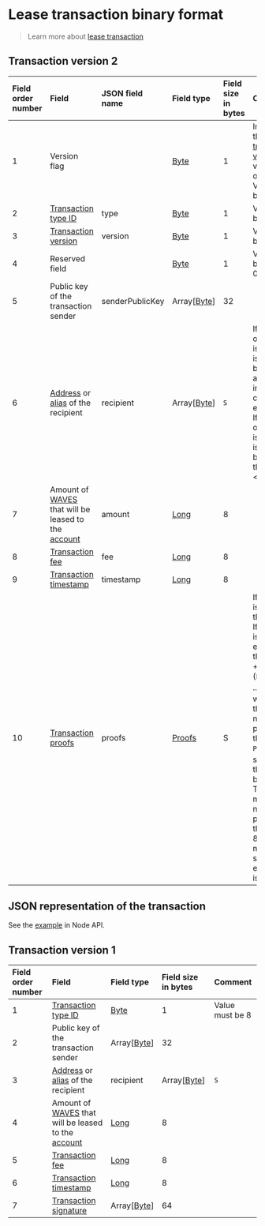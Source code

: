 # Lease transaction binary format

> Learn more about [lease transaction](/en/blockchain/transaction-type/lease-transaction)

## Transaction version 2

| Field order number | Field | JSON field name | Field type | Field size in bytes | Comment |
| :--- | :--- | :--- | :--- | :--- | :--- |
| 1 | Version flag |  | [Byte](/en/blockchain/blockchain/blockchain-data-types) | 1 | Indicates the [transaction version](/en/blockchain/transaction/transaction-version) is version 2 or higher.<br>Value must be 0 |
| 2 | [Transaction type ID](/en/blockchain/transaction-type) | type | [Byte](/en/blockchain/blockchain/blockchain-data-types) | 1 | Value must be 8 |
| 3 | [Transaction version](/en/blockchain/transaction/transaction-version) | version | [Byte](/en/blockchain/blockchain/blockchain-data-types) | 1 | Value must be 2 |
| 4 | Reserved field | | [Byte](/en/blockchain/blockchain/blockchain-data-types) | 1 | Value must be equal to 0 |
| 5 | Public key of the transaction sender  | senderPublicKey | Array[[Byte](/en/blockchain/blockchain/blockchain-data-types)] | 32 | |
| 6 | [Address](/en/blockchain/account/address) or [alias](/en/blockchain/account/alias) of the recipient |  recipient | Array[[Byte](/en/blockchain/blockchain/blockchain-data-types)] | `S` | If first byte of the field is 1, then it is followed by address. `S` in this case equals 26<br>If first byte of the field is 2, then it is followed by alias. In this case 8 <= `S` <= 34 |
| 7 | Amount of [WAVES](/en/blockchain/token/waves) that will be leased to the [account](/en/blockchain/account) | amount | [Long](/en/blockchain/blockchain/blockchain-data-types) | 8 | |
| 8 | [Transaction fee](/en/blockchain/transaction/transaction-fee) | fee | [Long](/en/blockchain/blockchain/blockchain-data-types) | 8 | |
| 9 | [Transaction timestamp](/en/blockchain/transaction/transaction-timestamp) | timestamp | [Long](/en/blockchain/blockchain/blockchain-data-types) | 8 | |
| 10 | [Transaction proofs](/en/blockchain/transaction/transaction-proof) | proofs | [Proofs](/en/blockchain/transaction/transaction-proof) | S | If the array is empty, then `S`= 3. <br>If the array is not empty, then `S` = 3 + 2 × `N` + (`P`<sub>1</sub> + `P`<sub>2</sub> + ... + `P`<sub>n</sub>), where `N` is the number of proofs in the array, `P`<sub>n</sub> is the size on `N`-th proof in bytes. <br>The maximum number of proofs in the array is 8. The maximum size of each proof is 64 bytes |

## JSON representation of the transaction

See the [example](https://nodes.wavesnodes.com/transactions/info/J6jZCzLpWJX8EDVhopKFx1mcbFizLGHVb44dvqPzH4QS) in Node API.

## Transaction version 1

| Field order number | Field | Field type | Field size in bytes | Comment |
| :--- | :--- | :--- | :--- | :--- |
| 1 | [Transaction type ID](/en/blockchain/transaction-type) | [Byte](/en/blockchain/blockchain/blockchain-data-types) | 1 | Value must be 8 |
| 2 | Public key of the transaction sender  | Array[[Byte](/en/blockchain/blockchain/blockchain-data-types)] | 32 | |
| 3 | [Address](/en/blockchain/account/address) or [alias](/en/blockchain/account/alias) of the recipient |  recipient | Array[[Byte](/en/blockchain/blockchain/blockchain-data-types)] | `S` | If first byte of the field is 1, then it is followed by address. `S` in this case equals 26<br>If first byte of the field is 2, then it is followed by alias. In this case 8 <= `S` <= 34 |
| 4 | Amount of [WAVES](/en/blockchain/token/waves) that will be leased to the [account](/en/blockchain/account) | [Long](/en/blockchain/blockchain/blockchain-data-types) | 8 | |
| 5 | [Transaction fee](/en/blockchain/transaction/transaction-fee) | [Long](/en/blockchain/blockchain/blockchain-data-types) | 8 | |
| 6 | [Transaction timestamp](/en/blockchain/transaction/transaction-timestamp) | [Long](/en/blockchain/blockchain/blockchain-data-types) | 8 | |
| 7 | [Transaction signature](/en/blockchain/transaction/transaction-signature) | Array[[Byte](/en/blockchain/blockchain/blockchain-data-types)] | 64 | | |
